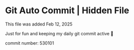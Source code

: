 # Git Auto Commit | Hidden File

This file was added Feb 12, 2025

Just for fun and keeping my daily git commit active 🤪

commit number: 530101

